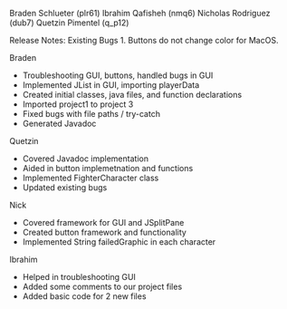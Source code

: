 Braden Schlueter (plr61)
Ibrahim Qafisheh (nmq6)
Nicholas Rodriguez (dub7)
Quetzin Pimentel (q_p12)


Release Notes: 
	Existing Bugs
   	 1. Buttons do not change color for MacOS.
	 
	 
Braden 
 - Troubleshooting GUI, buttons, handled bugs in GUI
 - Implemented JList in GUI, importing playerData
 - Created initial classes, java files, and function declarations
 - Imported project1 to project 3
 - Fixed bugs with file paths / try-catch
 - Generated Javadoc

Quetzin
- Covered Javadoc implementation
- Aided in button implemetnation and functions
- Implemented FighterCharacter class
- Updated existing bugs

Nick
- Covered framework for GUI and JSplitPane
- Created button framework and functionality
- Implemented String failedGraphic in each character

Ibrahim
- Helped in troubleshooting GUI
- Added some comments to our project files 
- Added basic code for 2 new files
